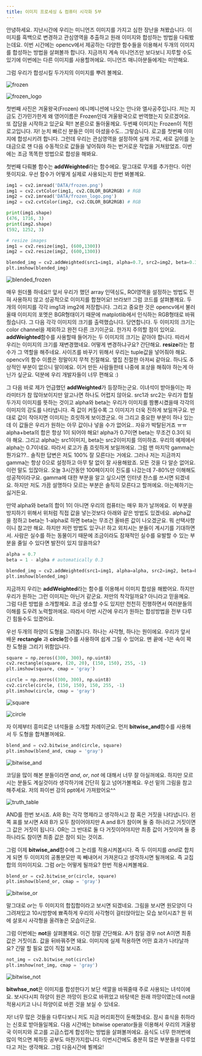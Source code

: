 ```yaml
---
title: 이미지 프로세싱 & 컴퓨터 시각화 5부
---
```


안녕하세요. 지난시간에 우리는 미니언즈 이미지를 가지고 심한 장난을 쳐봤습니다. 이미지를 흑백으로 변경하고 관심영역을 추출하고 원래 이미지와 합성하는 방법을 다뤄봤는데요. 이번 시간에는 opencv에서 제공하는 다양한 함수들을 이용해서 두개의 이미지를 합성하는 방법을 살펴볼까 합니다. 지금까지 계속 미니언즈만 보다보니 지루할 수도 있기에 이번에는 다른 이미지를 사용할꺼에요. 미니언즈 매니아분들에게는 미안해요.

그럼 우리가 합성시킬 두가지의 이미지를 뿌려 볼께요. 

![frozen](/emerald/img/frozen.png "frozen")

![frozen_logo](/emerald/img/frozen_logo.png "frozen_logo")

첫번째 사진은 겨울왕국(Frozen) 에니메니션에 나오는 안나와 엘사공주입니다. 저는 지금도 긴가민가한게 왜 영어이름은 Frozen인데 겨울왕국으로 번역했는지 모르겠어요. 또 잡담을 시작하고 있군요 퍽!! 본론으로 돌아올께요. 두번째 이미지는 Frozen이 적힌 로고입니다. 자! 눈치 빠르신 분들은 이미 아셨을수도.. 그렇습니다. 로고를 첫번째 이미지에 합성시키려 합니다. 그런데 우리는 관심영역을 설정하여 실제 가로, 세로 길이를 눈대금으로 잰 다음 수동적으로 값들을 넣어줘야 하는 번거로운 작업을 거쳐왔었죠. 이번에는 조금 똑똑한 방법으로 합성을 해봐요. 

첫번째 다뤄볼 함수는 **addWeighted**라는 함수에요. 말그대로 무게를 추가한다. 이런 뜻이지요. 우선 함수가 어떻게 실제로 사용되는지 한번 봐볼께요. 

```python
img1 = cv2.imread('DATA/frozen.png')  
img1 = cv2.cvtColor(img1, cv2.COLOR_BGR2RGB) # RGB
img2 = cv2.imread('DATA/frozen_logo.png')
img2 = cv2.cvtColor(img2, cv2.COLOR_BGR2RGB) # RGB

print(img1.shape)
(476, 1716, 3)
print(img2.shape)
(592, 1252, 3)

# resize images 
img1 = cv2.resize(img1, (600,1300))
img2 = cv2.resize(img2, (600,1300))

blended_img = cv2.addWeighted(src1=img1, alpha=0.7, src2=img2, beta=0.3, gamma=0)
plt.imshow(blended_img)
```
![blended_frozen](/emerald/img/blended_frozen.png "blended_frozen")

매우 원더풀 하네요!! 앞서 우리가 했던 array 인덱싱도, ROI영역을 설정하는 방법도 전혀 사용하지 않고 성공적으로 이미지를 합쳤어요! 브라보!! 그럼 코드를 살펴볼께요. 두개의 이미지를 각각 img1과 img2에 저장합니다. 그리고 중요한 것은 opencv에서 불러올때 이미지의 포멧은 BGR형태이기 때문에 matplotlib에서 인식하는 RGB형태로 바꿔줬습니다. 그 다음 각각 이미지의 크기를 출력했습니다. 당연합니다. 두 이미지의 크기는 color channel을 제외하고 완전 다른 크기이군요. 한가지 주의할 점이 있어요. **addWeighted**함수를 사용할때 들어가는 두 이미지의 크기는 같아야 합니다. 따라서 우리는 이미지의 크기를 재변경했네요. 어떻게 변경하냐구요? 간단해요. **resize**라는 함수가 그 역할을 해주네요. 사이즈를 바꾸기 위해서 우리는 tuple값을 넣어줘야 해요. opencv의 함수 이름은 정말이지 무척 친절해요. 옆집 친절한 아저씨 같아요. 하나도 추상적인 부분이 없으니 말이에요. 이거 만든 사람들한테 나중에 포상을 해줘야 하는게 아닌가 싶군요. 덕분에 우리 개발자들이 너무 편해요 :)

그 다음 바로 제가 언급했던 **addWeighted**가 등장하는군요. 이녀석이 받아들이는 파라미터가 참 많아보이지만 알고나면 하나도 어렵지 않아요. src1과 src2는 우리가 합칠 두가지 이미지를 뜻하는 것이고 alpha와 beta는 우리가 이미지를 짬뽕시켰을때 각각의 이미지의 강도를 나타냅니다. 즉 값이 커질수록 그 이미지가 더욱 진하게 보일꺼구요. 반대로 값이 작아지면 이미지는 흐릿하게 보이겠군요. 아 그리고 중요한 부분이 하나 있는데 이 값들은 우리가 원하는 아무 값이나 넣을 수가 없어요.. 자유가 박탈된거죠 ㅠㅠ alpha+beta의 합은 항상 1이 되어야 해요! alpha가 0.7이면 beta는 무조건 0.3이 되야 해요. 그리고 alpha는 src1이미지, beta는 src2이미지를 의미하죠. 우리의 예제에서 alpha는 0.7이네요. 따라서 로고가 좀 흐릿하게 보일꺼에요. 그럼 맨 마지막 gamma는 뭔가요??.. 솔직한 답변은 저도 100% 잘 모른다는 거에요. 그러나 저는 지금까지 gamma는 항상 0으로 설정하고 아무 탈 없이 잘 사용해왔죠. 모든 것을 다 알순 없어요. 이런 말도 있잖아요. 오늘 3시간동안 100페이지이 진도를 나갔는데 7-80%만 이해해도 성공적이라구요. gamma에 대한 부분을 알고 싶으시면 인터넷 찬스를 쓰시면 되겠네요. 하지만 저도 가끔 설명하다 모르는 부분은 솔직히 모른다고 할꺼에요. 아는체하기는 싫거든요.  

만약 alpha와 beta의 합이 1이 아니면 우리의 컴퓨터는 매우 화가 날꺼에요. 이 부분을 방지하기 위해서 위처럼 직접 값을 넣는것보다 아래와 같은 방법도 있겠네요. alpha값을 정하고 beta는 1-alpha로 하면 beta는 무조건 올바른 값이 나오겠군요. 뭐 선택사항이니 참고만 해요. 하지만 저런 방법도 있구나! 하고 외치시는 분들이 계시기를 기대하면서. 사람은 실수를 하는 동물이기 때문에 조금이라도 잠재적인 실수를 유발할 수 있는 부분을 줄일 수 있다면 발전이 있지 않을까요?

```python
alpha = 0.7
beta = 1 - alpha # automatically 0.3

blended_img = cv2.addWeighted(src1=img1, alpha=alpha, src2=img2, beta=beta, gamma=0)
plt.imshow(blended_img)
```

지금까지 우리는 **addWeighted**라는 함수를 이용해서 이미지 합성을 해봤어요. 하지만 우리가 원하는 그런 이미지는 아닌거 같군요. 저만의 착각일까요? 아니라고 믿을께요. 그럼 다른 방법을 소개할께요. 조금 생소할 수도 있지만 천천히 진행하면서 여러분들의 이해를 도우려 노력할꺼에요. 따라서 이번 시간에 우리가 원하는 합성방법을 전부 다루긴 힘들수도 있겠어요.

우선 두개의 하양이 도형을 그려봅니다. 하나는 사각형, 하나는 원이에요. 우리가 앞서 배운 **rectangle** 과  **circle**함수를 사용하여 쉽게 그릴 수 있어요. 맨 끝에 -1은 속이 꽉 찬 도형을 그리기 위함입니다.

```python
square = np.zeros((300, 300), np.uint8)
cv2.rectangle(square, (20, 20), (150, 150), 255, -1)
plt.imshow(square, cmap = 'gray')

circle = np.zeros((300, 300), np.uint8)
cv2.circle(circle, (150, 150), 150, 255, -1)
plt.imshow(circle, cmap = 'gray')
```

![square](/emerald/img/square.png "square")

![circle](/emerald/img/circle.png "circle")

자 이제부터 흥미로은 녀석들을 소개할 차례이군요. 먼저 **bitwise_and**함수를 사용해서 두 도형을 합쳐볼꺼에요.

```python
blend_and = cv2.bitwise_and(circle, square)
plt.imshow(blend_and, cmap = 'gray')
```

![bitwise_and](/emerald/img/bitwise_and.png "bitwise_and")

코딩을 많이 해본 분들이라면 *and*, *or*, *not* 에 대해서 너무 잘 아실꺼에요. 하지만 모르시는 분들도 계실것이라 생각하기에 간단히 짚고 넘어가볼께요. 우선 밑의 그림을 참고해주세요. 저의 파이썬 강의 ppt에서 가져왔어요^^

![truth_table](/emerald/img/truth_table.png "truth_table")

AND를 한번 보시죠. A와 B는 각각 명제라고 생각하시고 참 혹은 거짓을 나타냅니다. 왼쪽 표를 보시면 A와 B가 모두 참이어야지만 A and B가 참이며 둘 중 하나라고 거짓이면 그 값은 거짓이 됩니다. OR는 그 반대로 둘 다 거짓이어야지만 최종 값이 거짓이며 둘 중 하나라도 참이면 최종 값은 참이 되는 것이죠. 

그럼 이제 **bitwise_and**함수에 그 논리를 적용시켜봅시다. 즉 두 이미지를 *and*로 합치게 되면 두 이미지의 공통분모만 쏙 빼내어서 가져온다고 생각하시면 될꺼에요. 즉 교집합의 의미이지요. 그럼 *or*는 어떻게 될까요? 한번 적용시켜볼께요.

```python
blend_or = cv2.bitwise_or(circle, square)
plt.imshow(blend_or, cmap = 'gray')
```

![bitwise_or](/emerald/img/bitwise_or.png "bitwise_or")

말그대로 *or*는 두 이미지의 합집합이라고 보시면 되겠네요. 그림을 보시면 원모양이 다 그려져있고 10시방향에 뾰족하게 우리의 사각형이 걸터앉아있는 모습 보이시죠? 원 위에 살포시 사각형을 올려놓은 모습이군요.

그럼 이번에는 **not**을 살펴볼께요. 이건 정말 간단해요. A가 참일 경우 not A이면 최종 값은 거짓이죠. 값을 뒤바꿔주면 돼요. 이미지에 실제 적용하면 어떤 효과가 나타날까요? 긴말 할 필요 없이 직접 보시죠.

```python
not_img = cv2.bitwise_not(circle)
plt.imshow(not_img, cmap = 'gray')
```

![bitwise_not](/emerald/img/bitwise_not.png "bitwise_not")

**bitwhse_not**은 이미지를 합성한다기 보단 색깔을 바꿔줄때 주로 사용되는 녀석이에요. 보시다시피 하양이 원은 까망이 원으로 바뀌었고 바탕색은 원래 까망이였는데 not을 적용시키고 나니 하양이로 바뀐 것을 보실 수 있네요.

자! 너무 많은 것들을 다루다보니 저도 지금 머리회전이 둔해졌네요. 잠시 휴식을 취하라는 신호로 받아들일께요. 다음 시간에는 bitwise operator들을 이용해서 우리의 겨울왕국 이미지와 로고를 고급스럽게 합성하는 방법을 살펴볼꺼에요. 음식도 너무 한꺼번에 많이 먹으면 체하듯 공부도 마찬가지랍니다. 이번시간에도 충분히 많은 부분들을 다루었다고 저는 생각해요. 그럼 다음시간에 뵐께요!
